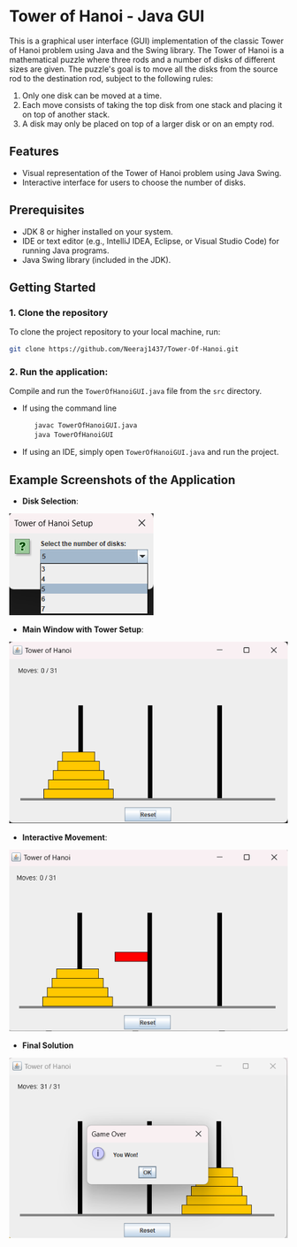 # Tower of Hanoi - Java GUI

This is a graphical user interface (GUI) implementation of the classic Tower of Hanoi problem using Java and the Swing library. The Tower of Hanoi is a mathematical puzzle where three rods and a number of disks of different sizes are given. The puzzle's goal is to move all the disks from the source rod to the destination rod, subject to the following rules:
1. Only one disk can be moved at a time.
2. Each move consists of taking the top disk from one stack and placing it on top of another stack.
3. A disk may only be placed on top of a larger disk or on an empty rod.

## Features
- Visual representation of the Tower of Hanoi problem using Java Swing.
- Interactive interface for users to choose the number of disks.
  
## Prerequisites
- JDK 8 or higher installed on your system.
- IDE or text editor (e.g., IntelliJ IDEA, Eclipse, or Visual Studio Code) for running Java programs.
- Java Swing library (included in the JDK).

## Getting Started

### 1. Clone the repository
To clone the project repository to your local machine, run:

```bash
git clone https://github.com/Neeraj1437/Tower-Of-Hanoi.git 
```
### 2. Run the application:
Compile and run the `TowerOfHanoiGUI.java` file from the `src` directory.
  - If using the command line
    ```bash
       javac TowerOfHanoiGUI.java
       java TowerOfHanoiGUI
       ```
  - If using an IDE, simply open `TowerOfHanoiGUI.java` and run the project.

## Example Screenshots of the Application
+ **Disk Selection**:
  
![Disk Select](./Output/0.png)

+ **Main Window with Tower Setup**:
  
![Move Action](./Output/1.png)

+ **Interactive Movement**:
  
![Final Solution](./Output/2.png)

+ **Final Solution**

![Final Solution](./Output/3.png)

  
